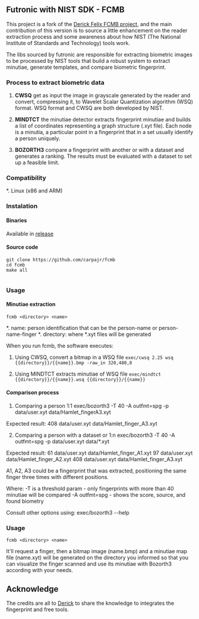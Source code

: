 ## Futronic with NIST SDK - FCMB

This project is a fork of the [Derick Felix FCMB project](https://github.com/derickfelix/fcmb/releases), and the main contribution of this version is to source a little enhancement on the reader extraction process and some awareness about how NIST (The National Institute of Standards and Technology) tools work.

The libs sourced by futronic are responsible for extracting biometric images to be processed by NIST tools that build a robust system to extract minutiae, generate templates, and compare biometric fingerprint.


### Process to extract biometric data

1. **CWSQ** get as input the image in grayscale generated by the reader and convert, compressing it, to Wavelet Scalar Quantization algorithm (WSQ) format. WSQ format and CWSQ are both developed by NIST.

2. **MINDTCT** the minutiae detector extracts fingerprint minutiae and builds a list of coordinates representing a graph structure (.xyt file). Each node is a minutia, a particular point in a fingerprint that in a set usually identify a person uniquely.

3. **BOZORTH3** compare a fingerprint with another or with a dataset and generates a ranking. The results must be evaluated with a dataset to set up a feasible limit.


### Compatibility

*. Linux (x86 and ARM)


### Instalation

#### Binaries

Available in [release](https://github.com/carpajr/fcmb/releases)

#### Source code

```
git clone https://github.com/carpajr/fcmb
cd fcmb
make all
 
```

### Usage


#### Minutiae extraction

<code>fcmb &lt;directory&gt; &lt;name&gt;</code><br/>

*. name: person identification that can be the person-name or person-name-finger
*. directory: where *.xyt files will be generated


When you run fcmb, the software executes:
1. Using CWSQ, convert a bitmap in a WSQ file
```exec/cwsq 2.25 wsq {{directory}}/{{name}}.bmp -raw_in 320,480,8```

2. Using MINDTCT extracts minutiae of WSQ file
```exec/mindtct {{directory}}/{{name}}.wsq {{directory}}/{{name}}```


#### Comparison process

1. Comparing a person 1:1
 exec/bozorth3 -T 40 -A outfmt=spg -p data/user.xyt data/Hamlet_fingerA3.xyt

Expected result:
408 data/user.xyt data/Hamlet_finger_A3.xyt

2. Comparing a person with a dataset or 1:n
exec/bozorth3 -T 40 -A outfmt=spg -p data/user.xyt data/*.xyt

Expected result:
61 data/user.xyt data/Hamlet_finger_A1.xyt
97 data/user.xyt data/Hamlet_finger_A2.xyt
408 data/user.xyt data/Hamlet_finger_A3.xyt

A1, A2, A3 could be a fingerprint that was extracted, positioning the same finger three times with different positions.

Where:
-T is a threshold param - only fingerprints with more than 40 minutiae will be compared
-A outfmt=spg - shows the score, source, and found biometry

Consult other options using:
exec/bozorth3 --help

### Usage
<code>fcmb &lt;directory&gt; &lt;name&gt;</code><br/>

It'll request a finger, then a bitmap image (name.bmp) and a minutiae map file (name.xyt) will be generated on the directory you informed so that you can visualize the finger scanned and use its minutiae with Bozorth3 according with your needs.

## Acknowledge
The credits are all to [Derick](https://github.com/derickfelix) to share the knowledge to integrates the fingerprint and free tools.


